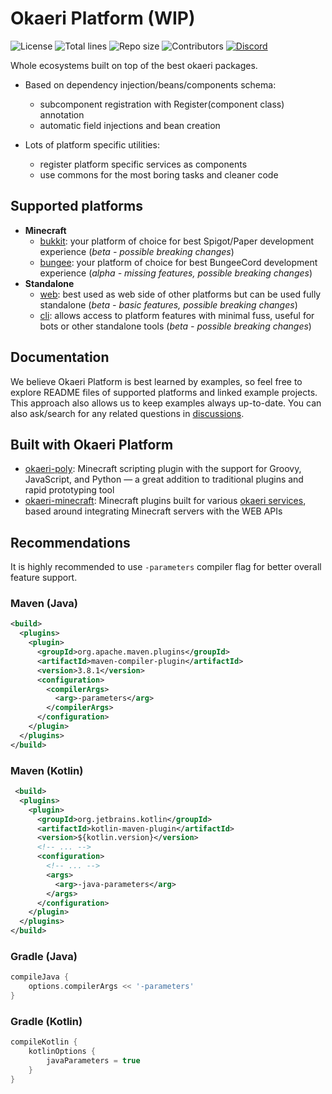 # Okaeri Platform (WIP)

![License](https://img.shields.io/github/license/OkaeriPoland/okaeri-platform)
![Total lines](https://img.shields.io/tokei/lines/github/OkaeriPoland/okaeri-platform)
![Repo size](https://img.shields.io/github/repo-size/OkaeriPoland/okaeri-platform)
![Contributors](https://img.shields.io/github/contributors/OkaeriPoland/okaeri-platform)
[![Discord](https://img.shields.io/discord/589089838200913930)](https://discord.gg/hASN5eX)

Whole ecosystems built on top of the best okaeri packages.

- Based on dependency injection/beans/components schema:
  - subcomponent registration with Register(component class) annotation
  - automatic field injections and bean creation

- Lots of platform specific utilities:
  - register platform specific services as components
  - use commons for the most boring tasks and cleaner code

## Supported platforms
- **Minecraft**
  - [bukkit](https://github.com/OkaeriPoland/okaeri-platform/tree/master/bukkit): your platform of choice for best Spigot/Paper development experience (*beta - possible breaking changes*)
  - [bungee](https://github.com/OkaeriPoland/okaeri-platform/tree/master/bungee): your platform of choice for best BungeeCord development experience (*alpha - missing features, possible breaking changes*)
- **Standalone**
  - [web](https://github.com/OkaeriPoland/okaeri-platform/tree/master/web): best used as web side of other platforms but can be used fully standalone (*beta - basic features, possible breaking changes*)
  - [cli](https://github.com/OkaeriPoland/okaeri-platform/tree/master/cli): allows access to platform features with minimal fuss, useful for bots or other standalone tools (*beta - possible breaking changes*)

## Documentation
We believe Okaeri Platform is best learned by examples, so feel free to explore README files of supported platforms and linked example projects. 
This approach also allows us to keep examples always up-to-date. You can also ask/search for any related questions in [discussions](https://github.com/OkaeriPoland/okaeri-platform/discussions).

## Built with Okaeri Platform
- [okaeri-poly](https://github.com/OkaeriPoland/okaeri-poly): Minecraft scripting plugin with the support for Groovy, JavaScript, and Python — a great addition to traditional plugins and rapid prototyping tool
- [okaeri-minecraft](https://github.com/OkaeriPoland/okaeri-minecraft): Minecraft plugins built for various [okaeri services](https://www.okaeri.eu), based around integrating Minecraft servers with the WEB APIs

## Recommendations
It is highly recommended to use `-parameters` compiler flag for better overall feature support.

### Maven (Java)
```xml
<build>
  <plugins>
    <plugin>
      <groupId>org.apache.maven.plugins</groupId>
      <artifactId>maven-compiler-plugin</artifactId>
      <version>3.8.1</version>
      <configuration>
        <compilerArgs>
          <arg>-parameters</arg>
        </compilerArgs>
      </configuration>
    </plugin>
  </plugins>
</build>
```
### Maven (Kotlin)
```xml
 <build>
  <plugins>
    <plugin>
      <groupId>org.jetbrains.kotlin</groupId>
      <artifactId>kotlin-maven-plugin</artifactId>
      <version>${kotlin.version}</version>
      <!-- ... -->
      <configuration>
        <!-- ... -->
        <args>
          <arg>-java-parameters</arg>
        </args>
      </configuration>
    </plugin>
  </plugins>
</build>
```

### Gradle (Java)
```groovy
compileJava {
    options.compilerArgs << '-parameters' 
}
```
### Gradle (Kotlin)
```groovy
compileKotlin {
    kotlinOptions {
        javaParameters = true
    }
}
```
